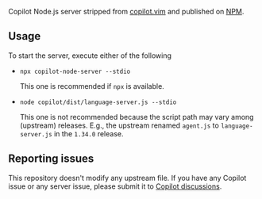 Copilot Node.js server stripped from [copilot.vim] and published on [NPM][copilot-node-server-npm].

## Usage

To start the server, execute either of the following

- `npx copilot-node-server --stdio`

  This one is recommended if `npx` is available.

- `node copilot/dist/language-server.js --stdio`

  This one is not recommended because the script path may vary among (upstream) releases.
  E.g., the upstream renamed `agent.js` to `language-server.js` in the `1.34.0` release.

## Reporting issues

This repository doesn't modify any upstream file.
If you have any Copilot issue or any server issue, please submit it to [Copilot discussions][copilot-discussions].

[copilot.vim]: https://github.com/github/copilot.vim
[copilot-discussions]: https://github.com/orgs/community/discussions/categories/copilot
[copilot-node-server-npm]: https://www.npmjs.com/package/copilot-node-server
